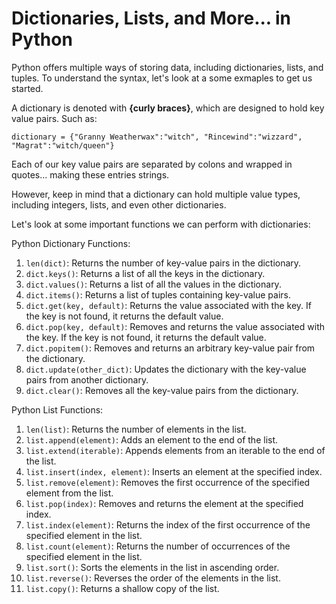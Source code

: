 # Dictionaries, Lists, and More... in Python

Python offers multiple ways of storing data, including dictionaries, lists, and tuples. To understand the syntax, let's look at a some exmaples to get us started.

A dictionary is denoted with **{curly braces}**, which are designed to hold key value pairs. Such as:

```
dictionary = {"Granny Weatherwax":"witch", "Rincewind":"wizzard", "Magrat":"witch/queen"}
```
Each of our key value pairs are separated by colons and wrapped in quotes... making these entries strings. 

However, keep in mind that a dictionary can hold multiple value types, including integers, lists, and even other dictionaries. 

Let's look at some important functions we can perform with dictionaries:

Python Dictionary Functions:

1. `len(dict)`: Returns the number of key-value pairs in the dictionary.
2. `dict.keys()`: Returns a list of all the keys in the dictionary.
3. `dict.values()`: Returns a list of all the values in the dictionary.
4. `dict.items()`: Returns a list of tuples containing key-value pairs.
5. `dict.get(key, default)`: Returns the value associated with the key. If the key is not found, it returns the default value.
6. `dict.pop(key, default)`: Removes and returns the value associated with the key. If the key is not found, it returns the default value.
7. `dict.popitem()`: Removes and returns an arbitrary key-value pair from the dictionary.
8. `dict.update(other_dict)`: Updates the dictionary with the key-value pairs from another dictionary.
9. `dict.clear()`: Removes all the key-value pairs from the dictionary.

Python List Functions:

1. `len(list)`: Returns the number of elements in the list.
2. `list.append(element)`: Adds an element to the end of the list.
3. `list.extend(iterable)`: Appends elements from an iterable to the end of the list.
4. `list.insert(index, element)`: Inserts an element at the specified index.
5. `list.remove(element)`: Removes the first occurrence of the specified element from the list.
6. `list.pop(index)`: Removes and returns the element at the specified index.
7. `list.index(element)`: Returns the index of the first occurrence of the specified element in the list.
8. `list.count(element)`: Returns the number of occurrences of the specified element in the list.
9. `list.sort()`: Sorts the elements in the list in ascending order.
10. `list.reverse()`: Reverses the order of the elements in the list.
11. `list.copy()`: Returns a shallow copy of the list.

